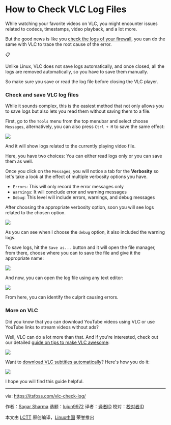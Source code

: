 [#]: subject: "How to Check VLC Log Files"
[#]: via: "https://itsfoss.com/vlc-check-log/"
[#]: author: "Sagar Sharma https://itsfoss.com/author/sagar/"
[#]: collector: "lujun9972/lctt-scripts-1693450080"
[#]: translator: "geekpi"
[#]: reviewer: " "
[#]: publisher: " "
[#]: url: " "

How to Check VLC Log Files
======

While watching your favorite videos on VLC, you might encounter issues related to codecs, timestamps, video playback, and a lot more.

But the good news is like you [check the logs of your firewall][1], you can do the same with VLC to trace the root cause of the error.

📋

Unlike Linux, VLC does not save logs automatically, and once closed, all the logs are removed automatically, so you have to save them manually.

So make sure you save or read the log file before closing the VLC player.

### Check and save VLC log files

While it sounds complex, this is the easiest method that not only allows you to save logs but also lets you read them without saving them to a file.

First, go to the `Tools` menu from the top menubar and select choose `Messages`, alternatively, you can also press `Ctrl + M` to save the same effect:

![][2]

And it will show logs related to the currently playing video file.

Here, you have two choices: You can either read logs only or you can save them as well.

Once you click on the `Messages`, you will notice a tab for the **Verbosity** so let's take a look at the effect of multiple verbosity options you have.

  * `Errors`: This will only record the error messages only
  * `Warnings`: It will conclude error and warning messages
  * `Debug`: This level will include errors, warnings, and debug messages



After choosing the appropriate verbosity option, soon you will see logs related to the chosen option.

![][3]

As you can see when I choose the `debug` option, it also included the warning logs.

To save logs, hit the `Save as...` button and it will open the file manager, from there, choose where you can to save the file and give it the appropriate name:

![][4]

And now, you can open the log file using any text editor:

![][5]

From here, you can identify the culprit causing errors.

### More on VLC

Did you know that you can download YouTube videos using VLC or use YouTube links to stream videos without ads?

Well, VLC can do a lot more than that. And if you're interested, check out our detailed [guide on tips to make VLC awesome][6]:

![][7]

Want to [download VLC subtitles automatically][8]? Here's how you do it:

![][7]

I hope you will find this guide helpful.

--------------------------------------------------------------------------------

via: https://itsfoss.com/vlc-check-log/

作者：[Sagar Sharma][a]
选题：[lujun9972][b]
译者：[译者ID](https://github.com/译者ID)
校对：[校对者ID](https://github.com/校对者ID)

本文由 [LCTT](https://github.com/LCTT/TranslateProject) 原创编译，[Linux中国](https://linux.cn/) 荣誉推出

[a]: https://itsfoss.com/author/sagar/
[b]: https://github.com/lujun9972
[1]: https://learnubuntu.com/check-firewall-logs/
[2]: https://itsfoss.com/content/images/2023/08/Go-to-messages-to-read-logs-in-VLC.png
[3]: https://itsfoss.com/content/images/2023/08/Choose-verbosity-to-capture-different-types-of-logs-1.png
[4]: https://itsfoss.com/content/images/2023/08/Save-VLC-logs-1.png
[5]: https://itsfoss.com/content/images/2023/08/Open-VLC-log-file.png
[6]: https://itsfoss.com/simple-vlc-tips/
[7]: https://itsfoss.com/content/images/size/w256h256/2022/12/android-chrome-192x192.png
[8]: https://itsfoss.com/download-subtitles-automatically-vlc-media-player-ubuntu/
